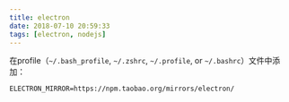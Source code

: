 ```yaml
---
title: electron
date: 2018-07-10 20:59:33
tags: [electron, nodejs]
---
```


在profile（`~/.bash_profile`, `~/.zshrc`, `~/.profile`, or `~/.bashrc`）文件中添加：

```
ELECTRON_MIRROR=https://npm.taobao.org/mirrors/electron/
```
